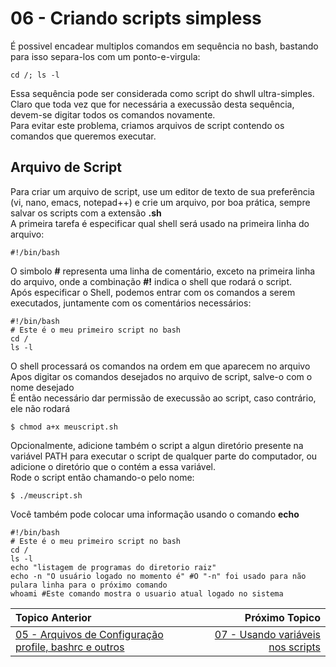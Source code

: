 # 06 - Criando scripts simpless 

É possivel encadear multiplos comandos em sequência no bash, bastando para isso separa-los com um ponto-e-virgula:  
```
cd /; ls -l
```
Essa sequência pode ser considerada como script do shwll ultra-simples.  
Claro que toda vez que for necessária a execussão desta sequência, devem-se digitar todos os comandos novamente.  
Para evitar este problema, criamos arquivos de script contendo os comandos que queremos executar.  

## Arquivo de Script 

Para criar um arquivo de script, use um editor de texto de sua preferência (vi, nano, emacs, notepad++) e crie um arquivo, por boa prática, sempre salvar os scripts com a extensão **.sh**   
A primeira tarefa é especificar qual shell será usado na primeira linha do arquivo:  
```
#!/bin/bash
```
O simbolo **#** representa uma linha de comentário, exceto na primeira linha do arquivo, onde a combinação **#!** indica o shell que rodará o script.  
Após especificar o Shell, podemos entrar com os comandos a serem executados, juntamente com os comentários necessários:  
```
#!/bin/bash
# Este é o meu primeiro script no bash
cd /
ls -l
```
O shell processará os comandos na ordem em que aparecem no arquivo  
Apos digitar os comandos desejados no arquivo de script, salve-o com o nome desejado  
É então necessário dar permissão  de execussão ao script, caso contrário, ele não rodará  
```
$ chmod a+x meuscript.sh
```
Opcionalmente, adicione também o script a algun diretório presente na variável PATH para executar o script de qualquer parte do computador, ou adicione o diretório que o contém a essa variável.  
Rode o script então chamando-o pelo nome:
```
$ ./meuscript.sh
```
Você também pode colocar uma informação usando o comando **echo**  
```
#!/bin/bash
# Este é o meu primeiro script no bash
cd /
ls -l
echo "listagem de programas do diretorio raiz"
echo -n "O usuário logado no momento é" #O "-n" foi usado para não pulara linha para o próximo comando 
whoami #Este comando mostra o usuario atual logado no sistema
```
|Topico Anterior|Próximo Topico|
|:---|---:|
|[05 - Arquivos de Configuração profile, bashrc e outros](arqconfig.md) |[07 - Usando variáveis nos scripts](variaveis_nos_scripts.md)|
